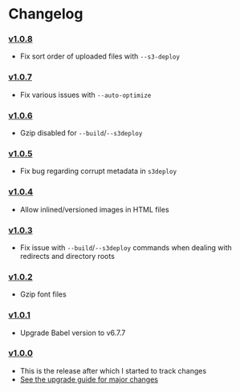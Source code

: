 # Changelog

### [v1.0.8](https://github.com/jairajs89/zerver/releases/tag/1.0.8)

- Fix sort order of uploaded files with `--s3-deploy`

### [v1.0.7](https://github.com/jairajs89/zerver/releases/tag/1.0.7)

- Fix various issues with `--auto-optimize`

### [v1.0.6](https://github.com/jairajs89/zerver/releases/tag/1.0.6)

- Gzip disabled for `--build`/`--s3deploy`

### [v1.0.5](https://github.com/jairajs89/zerver/releases/tag/1.0.5)

- Fix bug regarding corrupt metadata in `s3deploy`

### [v1.0.4](https://github.com/jairajs89/zerver/releases/tag/1.0.4)

- Allow inlined/versioned images in HTML files

### [v1.0.3](https://github.com/jairajs89/zerver/releases/tag/1.0.3)

- Fix issue with `--build`/`--s3deploy` commands when dealing with redirects and directory roots

### [v1.0.2](https://github.com/jairajs89/zerver/releases/tag/1.0.2)

- Gzip font files

### [v1.0.1](https://github.com/jairajs89/zerver/releases/tag/1.0.1)

- Upgrade Babel version to v6.7.7

### [v1.0.0](https://github.com/jairajs89/zerver/releases/tag/1.0.0)

- This is the release after which I started to track changes
- [See the upgrade guide for major changes](MIGRATION.md)

